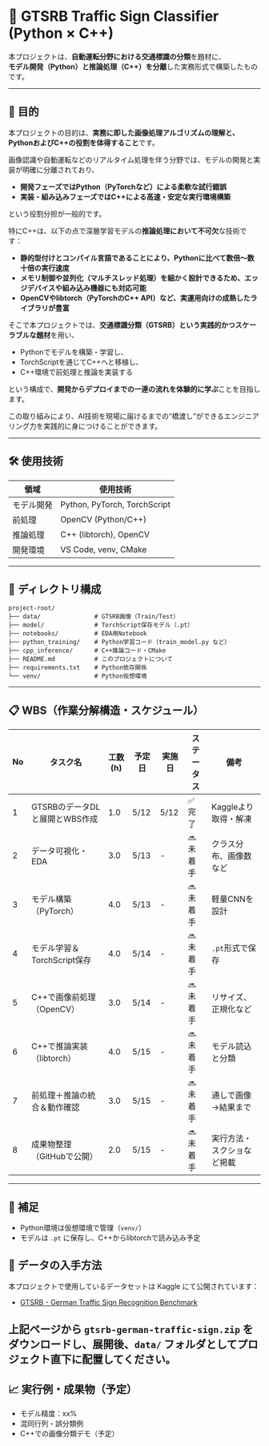 # 🚗 GTSRB Traffic Sign Classifier (Python × C++)

本プロジェクトは、**自動運転分野における交通標識の分類**を題材に、  
**モデル開発（Python）と推論処理（C++）を分離**した実務形式で構築したものです。

---

## 🎯 目的

本プロジェクトの目的は、**実務に即した画像処理アルゴリズムの理解と、PythonおよびC++の役割を体得すること**です。

画像認識や自動運転などのリアルタイム処理を伴う分野では、モデルの開発と実装が明確に分離されており、
- **開発フェーズではPython（PyTorchなど）による柔軟な試行錯誤**
- **実装・組み込みフェーズではC++による高速・安定な実行環境構築**

という役割分担が一般的です。

特にC++は、以下の点で深層学習モデルの**推論処理において不可欠**な技術です：

- **静的型付けとコンパイル言語であることにより、Pythonに比べて数倍〜数十倍の実行速度**
- **メモリ制御や並列化（マルチスレッド処理）を細かく設計できるため、エッジデバイスや組み込み機器にも対応可能**
- **OpenCVやlibtorch（PyTorchのC++ API）など、実運用向けの成熟したライブラリが豊富**

そこで本プロジェクトでは、**交通標識分類（GTSRB）という実践的かつスケーラブルな題材**を用い、

- Pythonでモデルを構築・学習し、
- TorchScriptを通じてC++へと移植し、
- C++環境で前処理と推論を実装する

という構成で、**開発からデプロイまでの一連の流れを体験的に学ぶ**ことを目指します。

この取り組みにより、AI技術を現場に届けるまでの“橋渡し”ができるエンジニアリング力を実践的に身につけることができます。

---

## 🛠 使用技術

| 領域 | 使用技術 |
|------|-----------|
| モデル開発 | Python, PyTorch, TorchScript |
| 前処理 | OpenCV (Python/C++) |
| 推論処理 | C++ (libtorch), OpenCV |
| 開発環境 | VS Code, venv, CMake |

---

## 📁 ディレクトリ構成

```
project-root/
├── data/               # GTSRB画像（Train/Test）
├── model/              # TorchScript保存モデル（.pt）
├── notebooks/          # EDA用Notebook
├── python_training/    # Python学習コード（train_model.py など）
├── cpp_inference/      # C++推論コード・CMake
├── README.md           # このプロジェクトについて
├── requirements.txt    # Python依存関係
└── venv/               # Python仮想環境
```

---

## 📋 WBS（作業分解構造・スケジュール）

| No | タスク名                           | 工数(h) | 予定日  | 実施日  | ステータス | 備考 |
|----|------------------------------------|---------|---------|---------|------------|------|
| 1  | GTSRBのデータDLと展開とWBS作成    | 1.0     | 5/12    | 5/12    | ✅ 完了     | Kaggleより取得・解凍 |
| 2  | データ可視化・EDA                 | 3.0     | 5/13    | -       | 🔜 未着手   | クラス分布、画像数など |
| 3  | モデル構築（PyTorch）             | 4.0     | 5/13    | -       | 🔜 未着手   | 軽量CNNを設計 |
| 4  | モデル学習＆TorchScript保存       | 4.0     | 5/14    | -       | 🔜 未着手   | `.pt`形式で保存 |
| 5  | C++で画像前処理（OpenCV）         | 3.0     | 5/14    | -       | 🔜 未着手   | リサイズ、正規化など |
| 6  | C++で推論実装（libtorch）         | 4.0     | 5/15    | -       | 🔜 未着手   | モデル読込と分類 |
| 7  | 前処理＋推論の統合＆動作確認     | 3.0     | 5/15    | -       | 🔜 未着手   | 通しで画像→結果まで |
| 8  | 成果物整理（GitHubで公開）        | 2.0     | 5/15    | -       | 🔜 未着手   | 実行方法・スクショなど掲載 |

---

## 📌 補足

- Python環境は仮想環境で管理（`venv/`）
- モデルは `.pt` に保存し、C++からlibtorchで読み込み予定

## 🔽 データの入手方法

本プロジェクトで使用しているデータセットは Kaggle にて公開されています：
- [GTSRB - German Traffic Sign Recognition Benchmark](https://www.kaggle.com/datasets/meowmeowmeowmeowmeow/gtsrb-german-traffic-sign)

上記ページから `gtsrb-german-traffic-sign.zip` をダウンロードし、展開後、`data/` フォルダとしてプロジェクト直下に配置してください。
---

## 📈 実行例・成果物（予定）

- モデル精度：xx%
- 混同行列・誤分類例
- C++での画像分類デモ（予定）
